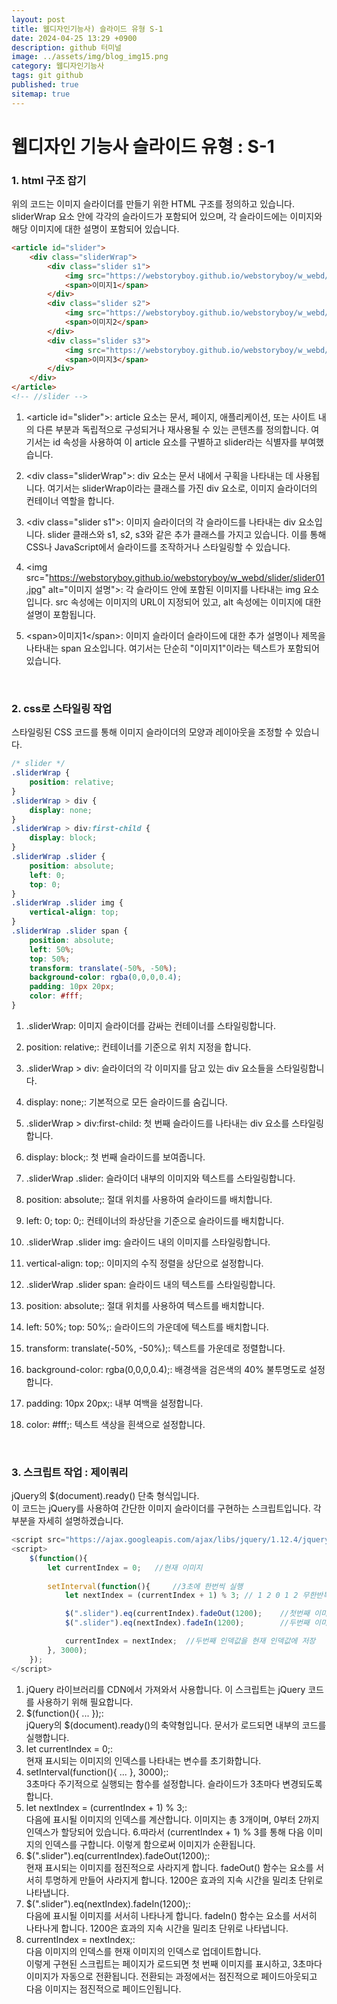 ```yaml
---
layout: post
title: 웹디자인기능사) 슬라이드 유형 S-1
date: 2024-04-25 13:29 +0900
description: github 터미널
image: ../assets/img/blog_img15.png
category: 웹디자인기능사
tags: git github
published: true
sitemap: true
---
```

# 웹디자인 기능사 슬라이드 유형 : S-1

### 1. html 구조 잡기    
위의 코드는 이미지 슬라이더를 만들기 위한 HTML 구조를 정의하고 있습니다. sliderWrap 요소 안에 각각의 슬라이드가 포함되어 있으며, 각 슬라이드에는 이미지와 해당 이미지에 대한 설명이 포함되어 있습니다.   
````html
<article id="slider">
    <div class="sliderWrap">
        <div class="slider s1">
            <img src="https://webstoryboy.github.io/webstoryboy/w_webd/slider/slider01.jpg" alt="이미지 설명">
            <span>이미지1</span>
        </div>
        <div class="slider s2">
            <img src="https://webstoryboy.github.io/webstoryboy/w_webd/slider/slider02.jpg" alt="이미지 설명">
            <span>이미지2</span>
        </div>
        <div class="slider s3">
            <img src="https://webstoryboy.github.io/webstoryboy/w_webd/slider/slider03.jpg" alt="이미지 설명">
            <span>이미지3</span>
        </div>
    </div>
</article>
<!-- //slider -->
````   
1. &lt;article id="slider"&gt;: article 요소는 문서, 페이지, 애플리케이션, 또는 사이트 내의 다른 부분과 독립적으로 구성되거나 재사용될 수 있는 콘텐츠를 정의합니다. 여기서는 id 속성을 사용하여 이 article 요소를 구별하고 slider라는 식별자를 부여했습니다.  

2. &lt;div class="sliderWrap"&gt;: div 요소는 문서 내에서 구획을 나타내는 데 사용됩니다. 여기서는 sliderWrap이라는 클래스를 가진 div 요소로, 이미지 슬라이더의 컨테이너 역할을 합니다.   

3. &lt;div class="slider s1"&gt;: 이미지 슬라이더의 각 슬라이드를 나타내는 div 요소입니다. slider 클래스와 s1, s2, s3와 같은 추가 클래스를 가지고 있습니다. 이를 통해 CSS나 JavaScript에서 슬라이드를 조작하거나 스타일링할 수 있습니다.   

4. &lt;img src="https://webstoryboy.github.io/webstoryboy/w_webd/slider/slider01.jpg" alt="이미지 설명"&gt;: 각 슬라이드 안에 포함된 이미지를 나타내는 img 요소입니다. src 속성에는 이미지의 URL이 지정되어 있고, alt 속성에는 이미지에 대한 설명이 포함됩니다.   

5. &lt;span&gt;이미지1&lt;/span&gt;: 이미지 슬라이더 슬라이드에 대한 추가 설명이나 제목을 나타내는 span 요소입니다. 여기서는 단순히 "이미지1"이라는 텍스트가 포함되어 있습니다.   
<br>

### 2. css로 스타일링 작업
스타일링된 CSS 코드를 통해 이미지 슬라이더의 모양과 레이아웃을 조정할 수 있습니다.   
````css
/* slider */
.sliderWrap {
    position: relative;
}
.sliderWrap > div {
    display: none;
}
.sliderWrap > div:first-child {
    display: block;
}
.sliderWrap .slider {
    position: absolute;
    left: 0;
    top: 0;
}
.sliderWrap .slider img {
    vertical-align: top;
}
.sliderWrap .slider span {
    position: absolute;
    left: 50%;
    top: 50%;
    transform: translate(-50%, -50%);
    background-color: rgba(0,0,0,0.4);
    padding: 10px 20px;
    color: #fff;
}
````  
1. .sliderWrap: 이미지 슬라이더를 감싸는 컨테이너를 스타일링합니다.   

2. position: relative;: 컨테이너를 기준으로 위치 지정을 합니다.   

3. .sliderWrap > div: 슬라이더의 각 이미지를 담고 있는 div 요소들을 스타일링합니다.   

4. display: none;: 기본적으로 모든 슬라이드를 숨깁니다.   

5. .sliderWrap > div:first-child: 첫 번째 슬라이드를 나타내는 div 요소를 스타일링합니다.   

6. display: block;: 첫 번째 슬라이드를 보여줍니다.   

7. .sliderWrap .slider: 슬라이더 내부의 이미지와 텍스트를 스타일링합니다.   

8. position: absolute;: 절대 위치를 사용하여 슬라이드를 배치합니다.   

9. left: 0; top: 0;: 컨테이너의 좌상단을 기준으로 슬라이드를 배치합니다.   

10. .sliderWrap .slider img: 슬라이드 내의 이미지를 스타일링합니다.   

11. vertical-align: top;: 이미지의 수직 정렬을 상단으로 설정합니다.   

12. .sliderWrap .slider span: 슬라이드 내의 텍스트를 스타일링합니다.   

13. position: absolute;: 절대 위치를 사용하여 텍스트를 배치합니다.   

14. left: 50%; top: 50%;: 슬라이드의 가운데에 텍스트를 배치합니다.   

15. transform: translate(-50%, -50%);: 텍스트를 가운데로 정렬합니다.   

16. background-color: rgba(0,0,0,0.4);: 배경색을 검은색의 40% 불투명도로 설정합니다.   

17. padding: 10px 20px;: 내부 여백을 설정합니다.   

18. color: #fff;: 텍스트 색상을 흰색으로 설정합니다.   
<br>

### 3. 스크립트 작업 : 제이쿼리
jQuery의 $(document).ready() 단축 형식입니다.    
이 코드는 jQuery를 사용하여 간단한 이미지 슬라이더를 구현하는 스크립트입니다. 각 부분을 자세히 설명하겠습니다. 

````javascript
<script src="https://ajax.googleapis.com/ajax/libs/jquery/1.12.4/jquery.min.js"></script>
<script>
    $(function(){
        let currentIndex = 0;   //현재 이미지
        
        setInterval(function(){     //3초에 한번씩 실행
            let nextIndex = (currentIndex + 1) % 3; // 1 2 0 1 2 무한반복

            $(".slider").eq(currentIndex).fadeOut(1200);    //첫번째 이미지 사라짐
            $(".slider").eq(nextIndex).fadeIn(1200);        //두번째 이미지 나타남

            currentIndex = nextIndex;  //두번째 인덱값을 현재 인덱값에 저장
        }, 3000);
    });
</script>
````  
1. jQuery 라이브러리를 CDN에서 가져와서 사용합니다. 이 스크립트는 jQuery 코드를 사용하기 위해 필요합니다.   
2. $(function(){ ... });:    
jQuery의 $(document).ready()의 축약형입니다. 문서가 로드되면 내부의 코드를 실행합니다.   
3. let currentIndex = 0;:   
현재 표시되는 이미지의 인덱스를 나타내는 변수를 초기화합니다.   
4. setInterval(function(){ ... }, 3000);:   
3초마다 주기적으로 실행되는 함수를 설정합니다. 슬라이드가 3초마다 변경되도록 합니다.   
5. let nextIndex = (currentIndex + 1) % 3;:   
다음에 표시될 이미지의 인덱스를 계산합니다. 이미지는 총 3개이며, 0부터 2까지 인덱스가 할당되어 있습니다.    6.따라서 (currentIndex + 1) % 3를 통해 다음 이미지의 인덱스를 구합니다. 이렇게 함으로써 이미지가 순환됩니다.   
7. $(".slider").eq(currentIndex).fadeOut(1200);:   
현재 표시되는 이미지를 점진적으로 사라지게 합니다. fadeOut() 함수는 요소를 서서히 투명하게 만들어 사라지게 합니다. 1200은 효과의 지속 시간을 밀리초 단위로 나타냅니다.   
8. $(".slider").eq(nextIndex).fadeIn(1200);:  
다음에 표시될 이미지를 서서히 나타나게 합니다. fadeIn() 함수는 요소를 서서히 나타나게 합니다. 1200은 효과의 지속 시간을 밀리초 단위로 나타냅니다.   
9. currentIndex = nextIndex;:   
다음 이미지의 인덱스를 현재 이미지의 인덱스로 업데이트합니다.  
이렇게 구현된 스크립트는 페이지가 로드되면 첫 번째 이미지를 표시하고, 3초마다 이미지가 자동으로 전환됩니다.    전환되는 과정에서는 점진적으로 페이드아웃되고 다음 이미지는 점진적으로 페이드인됩니다.   
<br>
